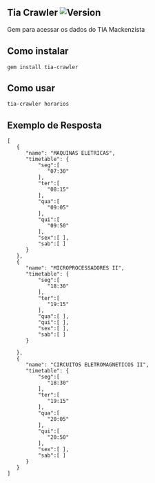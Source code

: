 Tia Crawler ![Version](https://img.shields.io/badge/version-0.0.2-orange.svg)
----
Gem para acessar os dados do TIA Mackenzista

## Como instalar
```
gem install tia-crawler
```

## Como usar
```
tia-crawler horarios
```

## Exemplo de Resposta
```
[
   {
      "name": "MAQUINAS ELETRICAS",
      "timetable": {
          "seg":[
             "07:30"
          ],
          "ter":[
             "08:15"
          ],
          "qua":[
             "09:05"
          ],
          "qui":[
             "09:50"
          ],
          "sex":[ ],
          "sab":[ ]
      }
   },
   {
      "name": "MICROPROCESSADORES II",
      "timetable": {
          "seg":[
             "18:30"
          ],
          "ter":[
             "19:15"
          ],
          "qua":[ ],
          "qui":[ ],
          "sex":[ ],
          "sab":[ ]
      }

   },
   {
      "name": "CIRCUITOS ELETROMAGNETICOS II",
      "timetable": {
          "seg":[
             "18:30"
          ],
          "ter":[
             "19:15"
          ],
          "qua":[
             "20:05"
          ],
          "qui":[
             "20:50"
          ],
          "sex":[ ],
          "sab":[ ]
      }
   }
]
```
